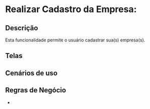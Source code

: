 # Realizar Cadastro da Empresa:



## Descrição

Esta funcionalidade permite o usuário cadastrar sua(s) empresa(s).

## Telas




## Cenários de uso



## Regras de Negócio

- 
